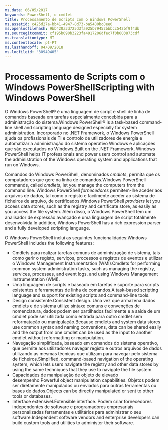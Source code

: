```yaml
---
ms.date: 06/05/2017
keywords: PowerShell, o cmdlet
title: Processamento de Scripts com o Windows PowerShell
ms.assetid: c425d27a-bb41-4947-8d73-ba5480bc8ee0
ms.openlocfilehash: 9bb420a3d725d3fa925b79452bbbcc542bf9f4db
ms.sourcegitcommit: cf195b090b3223fa4917206dfec7f0b603873cdf
ms.translationtype: MT
ms.contentlocale: pt-PT
ms.lasthandoff: 04/09/2018
ms.locfileid: "30949405"
---
```

# <a name="scripting-with-windows-powershell"></a><span data-ttu-id="d52f8-103">Processamento de Scripts com o Windows PowerShell</span><span class="sxs-lookup"><span data-stu-id="d52f8-103">Scripting with Windows PowerShell</span></span>

<span data-ttu-id="d52f8-104">O Windows PowerShell® é uma linguagem de script e shell de linha de comandos baseada em tarefas especialmente concebida para a administração do sistema.</span><span class="sxs-lookup"><span data-stu-id="d52f8-104">Windows PowerShell® is a task-based command-line shell and scripting language designed especially for system administration.</span></span> <span data-ttu-id="d52f8-105">Incorporado no .NET Framework, o Windows PowerShell ajuda os profissionais de TI e controlo de utilizadores de energia e automatizar a administração do sistema operativo Windows e aplicações que são executados no Windows.</span><span class="sxs-lookup"><span data-stu-id="d52f8-105">Built on the .NET Framework, Windows PowerShell helps IT professionals and power users control and automate the administration of the Windows operating system and applications that run on Windows.</span></span>

<span data-ttu-id="d52f8-106">Comandos do Windows PowerShell, denominados *cmdlets*, permita que os computadores que gere na linha de comandos.</span><span class="sxs-lookup"><span data-stu-id="d52f8-106">Windows PowerShell commands, called *cmdlets*, let you manage the computers from the command line.</span></span> <span data-ttu-id="d52f8-107">Windows PowerShell *fornecedores* permitem-lhe aceder aos arquivos de dados, tal como o registo e facilmente aceder ao sistema de ficheiros de arquivo, de certificados.</span><span class="sxs-lookup"><span data-stu-id="d52f8-107">Windows PowerShell *providers* let you access data stores, such as the registry and certificate store, as easily as you access the file system.</span></span> <span data-ttu-id="d52f8-108">Além disso, o Windows PowerShell tem um analisador de expressão avançado e uma linguagem de script totalmente desenvolvida.</span><span class="sxs-lookup"><span data-stu-id="d52f8-108">In addition, Windows PowerShell has a rich expression parser and a fully developed scripting language.</span></span>

<span data-ttu-id="d52f8-109">O Windows PowerShell inclui as seguintes funcionalidades:</span><span class="sxs-lookup"><span data-stu-id="d52f8-109">Windows PowerShell includes the following features:</span></span>

- <span data-ttu-id="d52f8-110">Cmdlets para realizar tarefas comuns de administração de sistema, tais como gerir o registo, serviços, processos e registos de eventos e utilizar o Windows Management Instrumentation (WMI).</span><span class="sxs-lookup"><span data-stu-id="d52f8-110">Cmdlets for performing common system administration tasks, such as managing the registry, services, processes, and event logs, and using Windows Management Instrumentation (WMI).</span></span>
- <span data-ttu-id="d52f8-111">Uma linguagem de scripts e baseado em tarefas e suporte para scripts existentes e ferramentas de linha de comandos.</span><span class="sxs-lookup"><span data-stu-id="d52f8-111">A task-based scripting language and support for existing scripts and command-line tools.</span></span>
- <span data-ttu-id="d52f8-112">Design consistente.</span><span class="sxs-lookup"><span data-stu-id="d52f8-112">Consistent design.</span></span> <span data-ttu-id="d52f8-113">Uma vez que armazena dados cmdlets e de sistema utilize sintaxe comuns e convenções de nomenclatura, dados podem ser partilhados facilmente e a saída de um cmdlet pode ser utilizada como entrada para outro cmdlet sem reformatação ou manipulação.</span><span class="sxs-lookup"><span data-stu-id="d52f8-113">Because cmdlets and system data stores use common syntax and naming conventions, data can be shared easily and the output from one cmdlet can be used as the input to another cmdlet without reformatting or manipulation.</span></span>
- <span data-ttu-id="d52f8-114">Navegação simplificada, baseado em comandos do sistema operativo, que permite aos utilizadores navegar registo e outros arquivos de dados utilizando as mesmas técnicas que utilizam para navegar pelo sistema de ficheiros.</span><span class="sxs-lookup"><span data-stu-id="d52f8-114">Simplified, command-based navigation of the operating system, which lets users navigate the registry and other data stores by using the same techniques that they use to navigate the file system.</span></span>
- <span data-ttu-id="d52f8-115">Capacidades de manipulação de objeto de elevado desempenho.</span><span class="sxs-lookup"><span data-stu-id="d52f8-115">Powerful object manipulation capabilities.</span></span> <span data-ttu-id="d52f8-116">Objetos podem ser diretamente manipulados ou enviados para outras ferramentas ou bases de dados.</span><span class="sxs-lookup"><span data-stu-id="d52f8-116">Objects can be directly manipulated or sent to other tools or databases.</span></span>
- <span data-ttu-id="d52f8-117">Interface extensível.</span><span class="sxs-lookup"><span data-stu-id="d52f8-117">Extensible interface.</span></span> <span data-ttu-id="d52f8-118">Podem criar fornecedores independentes de software e programadores empresariais personalizadas ferramentas e utilitários para administrar o seu software.</span><span class="sxs-lookup"><span data-stu-id="d52f8-118">Independent software vendors and enterprise developers can build custom tools and utilities to administer their software.</span></span>